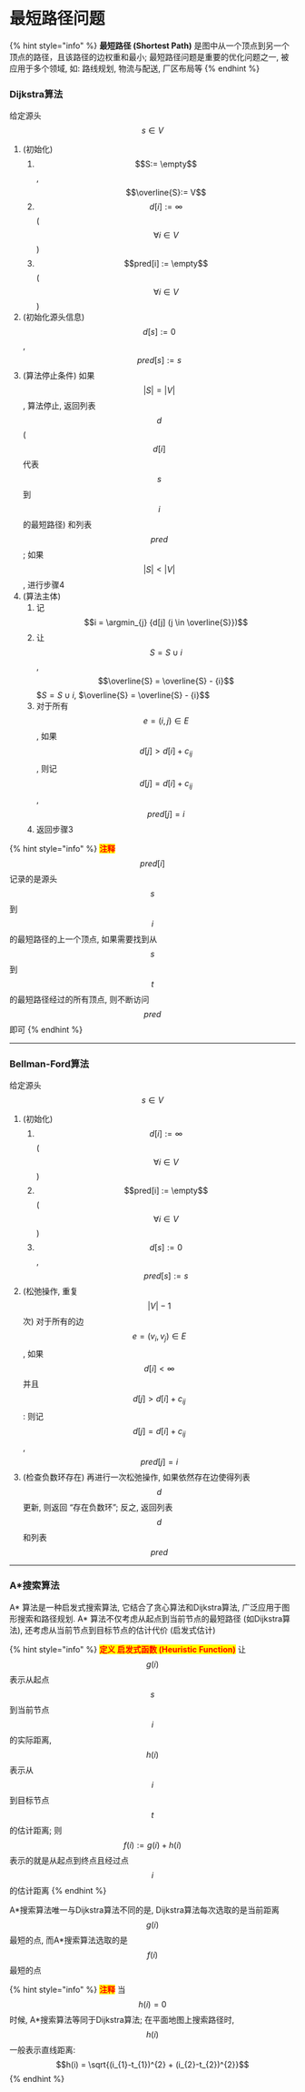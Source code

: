 # 最短路径问题

{% hint style="info" %}
**最短路径 (Shortest Path)** 是图中从一个顶点到另一个顶点的路径，且该路径的边权重和最小; 最短路径问题是重要的优化问题之一, 被应用于多个领域, 如: 路线规划, 物流与配送, 厂区布局等
{% endhint %}

### Dijkstra算法

给定源头 $$s \in V$$

1. (初始化)
   1. $$S:= \empty$$, $$\overline{S}:= V$$
   2. $$d[i] := \infty$$ ($$\forall i \in V$$)
   3. $$pred[i] := \empty$$ ($$\forall i \in V$$)
2. (初始化源头信息) $$d[s] := 0$$, $$pred[s] := s$$
3. (算法停止条件) 如果 $$|S| = |V|$$, 算法停止, 返回列表 $$d$$ ($$d[i]$$ 代表 $$s$$ 到 $$i$$ 的最短路径) 和列表 $$pred$$; 如果 $$|S| < |V|$$, 进行步骤4
4. (算法主体)
   1. 记 $$i = \argmin_{j} {d[j] (j \in \overline{S}})$$
   2. 让 $$S = S \cup {i}$$, $$\overline{S} = \overline{S} - {i}$$$$S = S \cup {i}$, $\overline{S} = \overline{S} - {i}$$
   3. 对于所有 $$e= (i,j ) \in E$$, 如果 $$d[j] > d[i] + c_{ij}$$, 则记 $$d[j] = d[i] + c_{ij}$$, $$pred[j] = i$$
   4. 返回步骤3

{% hint style="info" %}
<mark style="color:red;">**注释**</mark> $$pred[i]$$ 记录的是源头 $$s$$ 到 $$i$$ 的最短路径的上一个顶点, 如果需要找到从 $$s$$ 到 $$t$$ 的最短路径经过的所有顶点, 则不断访问 $$pred$$ 即可
{% endhint %}

***

### Bellman-Ford算法

给定源头 $$s \in V$$

1. (初始化)
   1. $$d[i] := \infty$$ ($$\forall i \in V$$)
   2. $$pred[i] := \empty$$ ($$\forall i \in V$$)
   3. $$d[s] := 0$$, $$pred[s] := s$$
2. (松弛操作, 重复 $$|V| -1$$ 次) 对于所有的边 $$e = (v_{i}, v_{j})\in E$$, 如果 $$d[i] < \infty$$ 并且 $$d[j] > d[i] + c_{ij}$$: 则记 $$d[j] = d[i] + c_{ij}$$, $$pred[j] = i$$
3. (检查负数环存在) 再进行一次松弛操作, 如果依然存在边使得列表 $$d$$ 更新, 则返回 “存在负数环”; 反之, 返回列表 $$d$$ 和列表 $$pred$$

***

### A\*搜索算法

A\* 算法是一种启发式搜索算法, 它结合了贪心算法和Dijkstra算法, 广泛应用于图形搜索和路径规划. A\* 算法不仅考虑从起点到当前节点的最短路径 (如Dijkstra算法), 还考虑从当前节点到目标节点的估计代价 (启发式估计)

{% hint style="info" %}
<mark style="color:red;">**定义 启发式函数 (Heuristic Function)**</mark> 让 $$g(i)$$ 表示从起点 $$s$$ 到当前节点 $$i$$ 的实际距离, $$h(i)$$ 表示从 $$i$$ 到目标节点 $$t$$ 的估计距离; 则 $$f(i) := g(i) + h(i)$$ 表示的就是从起点到终点且经过点 $$i$$ 的估计距离
{% endhint %}

A\*搜索算法唯一与Dijkstra算法不同的是, Dijkstra算法每次选取的是当前距离 $$g(i)$$ 最短的点, 而A\*搜索算法选取的是 $$f(i)$$ 最短的点

{% hint style="info" %}
<mark style="color:red;">**注释**</mark> 当 $$h(i) = 0$$ 时候, A\*搜索算法等同于Dijkstra算法; 在平面地图上搜索路径时, $$h(i)$$ 一般表示直线距离: $$h(i) = \sqrt{(i_{1}-t_{1})^{2} + (i_{2}-t_{2})^{2}}$$
{% endhint %}

